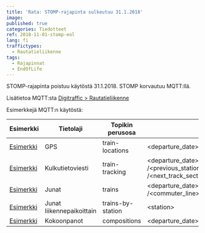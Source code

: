 ```yaml
---
title: 'Rata: STOMP-rajapinta sulkeutuu 31.1.2018'
image: 
published: true
categories: Tiedotteet
ref: 2018-11-01-stomp-eol
lang: fi
traffictypes:
  - Rautatieliikenne
tags:
  - Rajapinnat
  - EndOfLife
---
```


STOMP-rajapinta poistuu käytöstä 31.1.2018. STOMP korvautuu MQTT:llä.
 
Lisätietoa MQTT:sta [Digitraffic > Rautatieliikenne](/rautatieliikenne/)

Esimerkkejä MQTT:n käytöstä: 

 | Esimerkki        			| Tietolaji  | Topikin perusosa      	| Topikin jatko-osa  | 
 | ------------- 			|-------------				|-----				| --- |
 | [Esimerkki](https://jsfiddle.net/k8sfd4an/53/) |  GPS      					| train-locations 			| \<departure_date>/\<train_number> | 
 | [Esimerkki](https://jsfiddle.net/cb2uj7kg/2/) | Kulkutietoviesti  		| train-tracking      		|  \<departure_date>/\<train_number>/\<type>/\<station>/\<track_section><br>/\<previous_station>/\<next_station>/\<previous_track_section><br>/\<next_track_section> |
 | [Esimerkki](https://jsfiddle.net/cb2uj7kg/) | Junat 					| trains      				| \<departure_date>/\<train_number>/\<train_category>/\<train_type>/\<operator><br>/\<commuter_line>/\<running_currently>/\<timetable_type> |
 | [Esimerkki](https://jsfiddle.net/a9dgjm10/1/) | Junat liikennepaikoittain | trains-by-station      	| \<station> |
 | [Esimerkki](https://jsfiddle.net/cb2uj7kg/3/) | Kokoonpanot 				| compositions      		| \<departure_date>/\<train_number>/\<train_category>/\<train_type>/\<operator> |